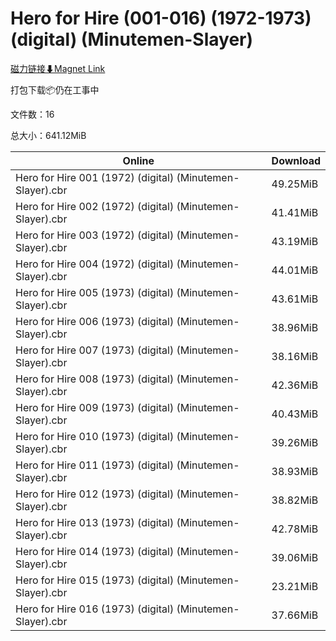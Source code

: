 # Hero for Hire (001-016) (1972-1973) (digital) (Minutemen-Slayer)

[磁力链接⬇Magnet Link](magnet:?xt=urn:btih:f92bac3446c7a2b4cd0bb834e8f5ed039cfadaab&dn=Hero%20for%20Hire%20%28001-016%29%20%281972-1973%29%20%28digital%29%20%28Minutemen-Slayer%29)

打包下载📦仍在工事中

文件数：16

总大小：641.12MiB

Online | Download
--- | ---
Hero for Hire 001 (1972) (digital) (Minutemen-Slayer).cbr | 49.25MiB
Hero for Hire 002 (1972) (digital) (Minutemen-Slayer).cbr | 41.41MiB
Hero for Hire 003 (1972) (digital) (Minutemen-Slayer).cbr | 43.19MiB
Hero for Hire 004 (1972) (digital) (Minutemen-Slayer).cbr | 44.01MiB
Hero for Hire 005 (1973) (digital) (Minutemen-Slayer).cbr | 43.61MiB
Hero for Hire 006 (1973) (digital) (Minutemen-Slayer).cbr | 38.96MiB
Hero for Hire 007 (1973) (digital) (Minutemen-Slayer).cbr | 38.16MiB
Hero for Hire 008 (1973) (digital) (Minutemen-Slayer).cbr | 42.36MiB
Hero for Hire 009 (1973) (digital) (Minutemen-Slayer).cbr | 40.43MiB
Hero for Hire 010 (1973) (digital) (Minutemen-Slayer).cbr | 39.26MiB
Hero for Hire 011 (1973) (digital) (Minutemen-Slayer).cbr | 38.93MiB
Hero for Hire 012 (1973) (digital) (Minutemen-Slayer).cbr | 38.82MiB
Hero for Hire 013 (1973) (digital) (Minutemen-Slayer).cbr | 42.78MiB
Hero for Hire 014 (1973) (digital) (Minutemen-Slayer).cbr | 39.06MiB
Hero for Hire 015 (1973) (digital) (Minutemen-Slayer).cbr | 23.21MiB
Hero for Hire 016 (1973) (digital) (Minutemen-Slayer).cbr | 37.66MiB